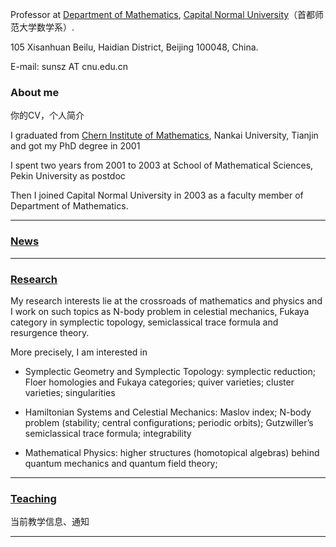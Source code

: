 Professor at [Department of Mathematics](https://math.cnu.edu.cn/), [Capital Normal University](https://cnu.edu.cn/)（首都师范大学数学系）.

105 Xisanhuan Beilu, Haidian District, Beijing 100048, China.

E-mail: sunsz AT cnu.edu.cn

### About me
你的CV，个人简介

I graduated from [Chern Institute of Mathematics](http://www.cim.nankai.edu.cn), Nankai University, Tianjin and got my PhD degree in 2001

I spent two years from 2001 to 2003 at School of Mathematical Sciences, Pekin University as postdoc

Then I joined Capital Normal University in 2003 as a faculty member of Department of Mathematics.

---------

### [News](https://shanzhong-sun.github.io/ShanzhongSUN/event)

---------

### [Research](https://shanzhong-sun.github.io/ShanzhongSUN/research)


My research interests lie at the crossroads of mathematics and physics and I work on such topics as N-body problem in celestial mechanics, Fukaya category in symplectic topology, semiclassical trace formula and resurgence theory. 

More precisely, I am interested in 

* Symplectic Geometry and Symplectic Topology: symplectic reduction; Floer homologies and Fukaya categories; quiver varieties; cluster varieties; singularities 

* Hamiltonian Systems and Celestial Mechanics: Maslov index; N-body problem (stability; central configurations; periodic orbits); Gutzwiller’s semiclassical trace formula; integrability 
 
* Mathematical Physics: higher structures (homotopical algebras) behind quantum mechanics and quantum field theory; 

---------

### [Teaching](https://shanzhong-sun.github.io/ShanzhongSUN/teaching)
当前教学信息、通知

---------
